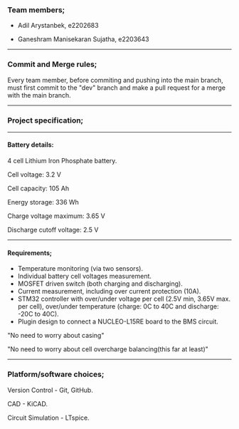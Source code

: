 ### Team members;
- Adil Arystanbek, e2202683

- Ganeshram Manisekaran Sujatha, e2203643

---
### Commit and Merge rules;
Every team member, before commiting and pushing into the main branch, must first commit to the "dev" branch and make a pull request for a merge with the main branch.

---
### Project specification;
---
#### Battery details:
4 cell Lithium Iron Phosphate battery.

Cell voltage: 3.2 V

Cell capacity: 105 Ah

Energy storage: 336 Wh

Charge voltage maximum: 3.65 V

Discharge cutoff voltage: 2.5 V

---
#### Requirements;
- Temperature monitoring (via two sensors).
- Individual battery cell voltages measurement.
- MOSFET driven switch (both charging and discharging).
- Current measurement, including over current protection (10A).
- STM32 controller with over/under voltage per cell (2.5V min, 3.65V max. per cell), over/under temperature (charge: 0C to 40C and discharge: -20C to 40C).
- Plugin design to connect a NUCLEO-L15RE board to the BMS circuit.

"No need to worry about casing"

"No need to worry about cell overcharge balancing(this far at least)"

---
### Platform/software choices;
Version Control - Git, GitHub.

CAD - KiCAD.

Circuit Simulation - LTspice.
